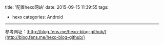 title: '配置hexo网站'
date: 2015-09-15 11:39:55
tags:
- hexo
categories: Android
---

参考网址：[http://blog.fens.me/hexo-blog-github/](http://blog.fens.me/hexo-blog-github/)